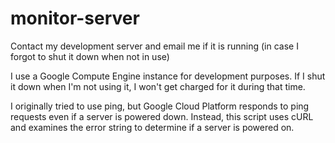 # monitor-server
Contact my development server and email me if it is running (in case I forgot to shut it down when not in use)

I use a Google Compute Engine instance for development purposes. If I shut it down when I'm not using it, I won't get 
charged for it during that time. 

I originally tried to use ping, but Google Cloud Platform responds to ping requests even if a server is powered down. Instead, this script uses cURL and examines the error string to determine if a server is powered on.

